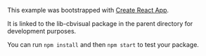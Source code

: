This example was bootstrapped with [Create React App](https://github.com/facebook/create-react-app).

It is linked to the lib-cbvisual package in the parent directory for development purposes.

You can run `npm install` and then `npm start` to test your package.
